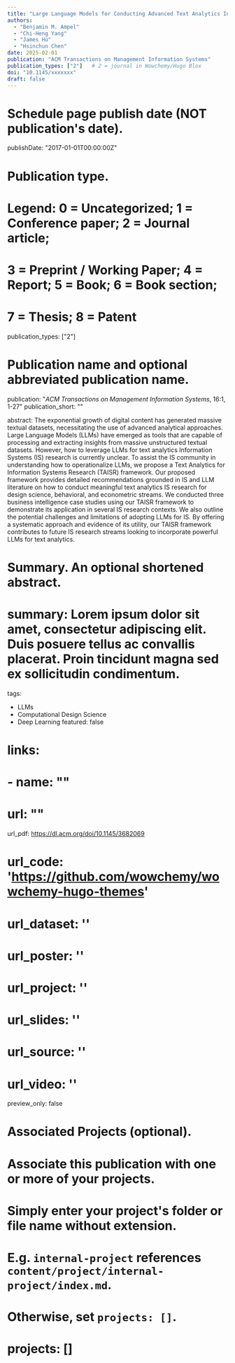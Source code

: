 ```yaml
---
title: "Large Language Models for Conducting Advanced Text Analytics Information Systems Research"
authors:
  - "Benjamin M. Ampel"
  - "Chi-Heng Yang"
  - "James Hu"
  - "Hsinchun Chen"
date: 2025-02-01
publication: "ACM Transactions on Management Information Systems"
publication_types: ["2"]   # 2 = journal in Wowchemy/Hugo Blox
doi: "10.1145/xxxxxxx"
draft: false
---
```


# Schedule page publish date (NOT publication's date).
publishDate: "2017-01-01T00:00:00Z"

# Publication type.
# Legend: 0 = Uncategorized; 1 = Conference paper; 2 = Journal article;
# 3 = Preprint / Working Paper; 4 = Report; 5 = Book; 6 = Book section;
# 7 = Thesis; 8 = Patent
publication_types: ["2"]

# Publication name and optional abbreviated publication name.
publication: "*ACM Transactions on Management Information Systems*, 16:1, 1-27"
publication_short: ""

abstract: The exponential growth of digital content has generated massive textual datasets, necessitating the use of advanced analytical approaches. Large Language Models (LLMs) have emerged as tools that are capable of processing and extracting insights from massive unstructured textual datasets. However, how to leverage LLMs for text analytics Information Systems (IS) research is currently unclear. To assist the IS community in understanding how to operationalize LLMs, we propose a Text Analytics for Information Systems Research (TAISR) framework. Our proposed framework provides detailed recommendations grounded in IS and LLM literature on how to conduct meaningful text analytics IS research for design science, behavioral, and econometric streams. We conducted three business intelligence case studies using our TAISR framework to demonstrate its application in several IS research contexts. We also outline the potential challenges and limitations of adopting LLMs for IS. By offering a systematic approach and evidence of its utility, our TAISR framework contributes to future IS research streams looking to incorporate powerful LLMs for text analytics.

# Summary. An optional shortened abstract.
# summary: Lorem ipsum dolor sit amet, consectetur adipiscing elit. Duis posuere tellus ac convallis placerat. Proin tincidunt magna sed ex sollicitudin condimentum.

tags:
- LLMs
- Computational Design Science
- Deep Learning
featured: false

# links:
# - name: ""
#   url: ""
url_pdf: https://dl.acm.org/doi/10.1145/3682069
# url_code: 'https://github.com/wowchemy/wowchemy-hugo-themes'
# url_dataset: ''
# url_poster: ''
# url_project: ''
# url_slides: ''
# url_source: ''
# url_video: ''
  preview_only: false

# Associated Projects (optional).
#   Associate this publication with one or more of your projects.
#   Simply enter your project's folder or file name without extension.
#   E.g. `internal-project` references `content/project/internal-project/index.md`.
#   Otherwise, set `projects: []`.
# projects: []
